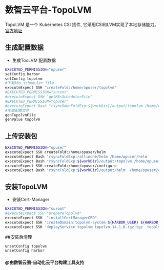 # 数智云平台-TopoLVM

TopoLVM 是一个 Kubernetes CSI 插件,
它采用CSI和LVM实现了本地存储能力。[官方地址](https://github.com/topolvm/topolvm#readme)

## 生成配置数据

- 生成TooLVM 配置数据

```bash
EXECUTED_PERMISSION="opuser"
setConfig harbor
setConfig topolvm
#下载k8s scheduler file 
executeExpect SSH "createFold:/home/opuser/topolvm"
#EXECUTED_PERMISSION="suroot"
#executeExpect SSH "getK8sSchedulerFile"
#EXECUTED_PERMISSION="opuser"
#executeExpect Bash "rsyncDownFoldExp:${workDir}/output/topolvm /home/opuser/topolvm"
#生成配置文件
genTopolvmFile
genValue topolvm
```

## 上传安装包

```bash
EXECUTED_PERMISSION="opuser"
executeExpect SSH createFold:/home/opuser/helm
executeExpect Bash 'rsyncFoldExp:/allinone/helm /home/opuser/helm'
executeExpect Bash "rsyncFoldExp:${workDir}/output/topolvm /home/opuser/topolvm"
executeExpect SSH createFold:/home/opuser/configure
executeExpect Bash "rsyncFoldExp:${workDir}/output/helm  /home/opuser/configure"
```

## 安装TopoLVM

- 安装Cert-Manager

````bash
EXECUTED_PERMISSION="suroot"
#executeExpect SSH "prepareTopolvm"
executeExpect SSH  "installCertManagerCRD"
executeExpect SSH "createDomain:topolvm-system ${HARBOR_USER} ${HARBOR_PASSWORD} ${HARBOR_URI}"
executeExpect SSH "deployService topolvm topolvm-14.1.0.tgz.tgz  topolvm-system"

````

##安装后清理

````bash
unsetConfig topolvm
unsetConfig harbor
````

#### @由数智云图-自动化云平台构建工具支持